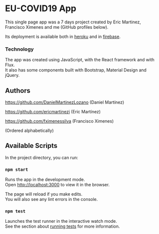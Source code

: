 # EU-COVID19 App

This single page app was a 7 days project created by Eric Martinez, Francisco Ximenes and me (GitHub profiles below).

Its deployment is available both in [heroku](http://coteam19-02.herokuapp.com/) and in [firebase](https://eu-covid19.web.app/).

### Technology

The app was created using JavaScript, with the React framework and with Flux.\
It also has some components built with Bootstrap, Material Design and jQuery.

## Authors

https://github.com/DanielMartinezLozano (Daniel Martínez)

https://github.com/ericmartinezj (Eric Martínez)

https://github.com/fximenessilva (Francisco Ximenes)

(Ordered alphabetically)

## Available Scripts

In the project directory, you can run:

### `npm start`

Runs the app in the development mode.\
Open [http://localhost:3000](http://localhost:3000) to view it in the browser.

The page will reload if you make edits.\
You will also see any lint errors in the console.

### `npm test`

Launches the test runner in the interactive watch mode.\
See the section about [running tests](https://facebook.github.io/create-react-app/docs/running-tests) for more information.
